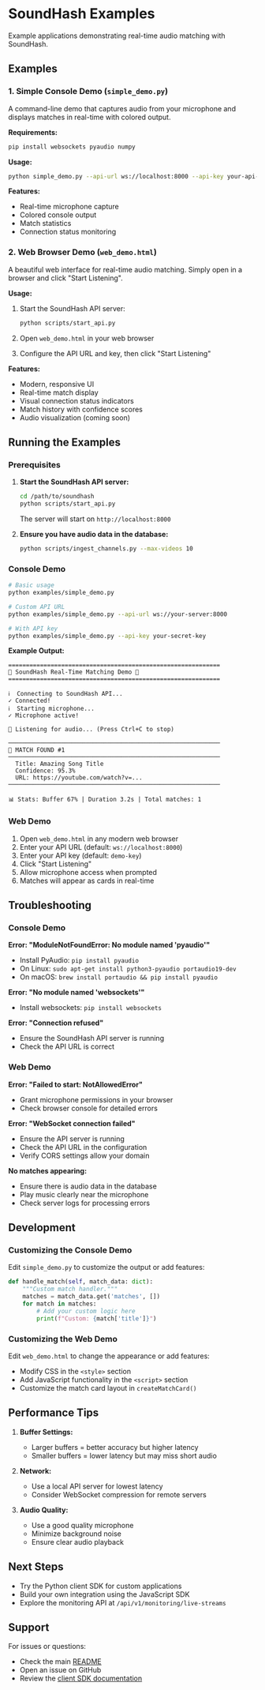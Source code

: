 # SoundHash Examples

Example applications demonstrating real-time audio matching with SoundHash.

## Examples

### 1. Simple Console Demo (`simple_demo.py`)

A command-line demo that captures audio from your microphone and displays matches in real-time with colored output.

**Requirements:**
```bash
pip install websockets pyaudio numpy
```

**Usage:**
```bash
python simple_demo.py --api-url ws://localhost:8000 --api-key your-api-key
```

**Features:**
- Real-time microphone capture
- Colored console output
- Match statistics
- Connection status monitoring

### 2. Web Browser Demo (`web_demo.html`)

A beautiful web interface for real-time audio matching. Simply open in a browser and click "Start Listening".

**Usage:**
1. Start the SoundHash API server:
   ```bash
   python scripts/start_api.py
   ```

2. Open `web_demo.html` in your web browser

3. Configure the API URL and key, then click "Start Listening"

**Features:**
- Modern, responsive UI
- Real-time match display
- Visual connection status indicators
- Match history with confidence scores
- Audio visualization (coming soon)

## Running the Examples

### Prerequisites

1. **Start the SoundHash API server:**
   ```bash
   cd /path/to/soundhash
   python scripts/start_api.py
   ```
   The server will start on `http://localhost:8000`

2. **Ensure you have audio data in the database:**
   ```bash
   python scripts/ingest_channels.py --max-videos 10
   ```

### Console Demo

```bash
# Basic usage
python examples/simple_demo.py

# Custom API URL
python examples/simple_demo.py --api-url ws://your-server:8000

# With API key
python examples/simple_demo.py --api-key your-secret-key
```

**Example Output:**
```
============================================================
🎵 SoundHash Real-Time Matching Demo 🎵
============================================================

ℹ️  Connecting to SoundHash API...
✓ Connected!
ℹ️  Starting microphone...
✓ Microphone active!

🎤 Listening for audio... (Press Ctrl+C to stop)

────────────────────────────────────────────────────────────
🎯 MATCH FOUND #1
────────────────────────────────────────────────────────────
  Title: Amazing Song Title
  Confidence: 95.3%
  URL: https://youtube.com/watch?v=...
────────────────────────────────────────────────────────────

📊 Stats: Buffer 67% | Duration 3.2s | Total matches: 1
```

### Web Demo

1. Open `web_demo.html` in any modern web browser
2. Enter your API URL (default: `ws://localhost:8000`)
3. Enter your API key (default: `demo-key`)
4. Click "Start Listening"
5. Allow microphone access when prompted
6. Matches will appear as cards in real-time

## Troubleshooting

### Console Demo

**Error: "ModuleNotFoundError: No module named 'pyaudio'"**
- Install PyAudio: `pip install pyaudio`
- On Linux: `sudo apt-get install python3-pyaudio portaudio19-dev`
- On macOS: `brew install portaudio && pip install pyaudio`

**Error: "No module named 'websockets'"**
- Install websockets: `pip install websockets`

**Error: "Connection refused"**
- Ensure the SoundHash API server is running
- Check the API URL is correct

### Web Demo

**Error: "Failed to start: NotAllowedError"**
- Grant microphone permissions in your browser
- Check browser console for detailed errors

**Error: "WebSocket connection failed"**
- Ensure the API server is running
- Check the API URL in the configuration
- Verify CORS settings allow your domain

**No matches appearing:**
- Ensure there is audio data in the database
- Play music clearly near the microphone
- Check server logs for processing errors

## Development

### Customizing the Console Demo

Edit `simple_demo.py` to customize the output or add features:

```python
def handle_match(self, match_data: dict):
    """Custom match handler."""
    matches = match_data.get('matches', [])
    for match in matches:
        # Add your custom logic here
        print(f"Custom: {match['title']}")
```

### Customizing the Web Demo

Edit `web_demo.html` to change the appearance or add features:

- Modify CSS in the `<style>` section
- Add JavaScript functionality in the `<script>` section
- Customize the match card layout in `createMatchCard()`

## Performance Tips

1. **Buffer Settings:**
   - Larger buffers = better accuracy but higher latency
   - Smaller buffers = lower latency but may miss short audio

2. **Network:**
   - Use a local API server for lowest latency
   - Consider WebSocket compression for remote servers

3. **Audio Quality:**
   - Use a good quality microphone
   - Minimize background noise
   - Ensure clear audio playback

## Next Steps

- Try the Python client SDK for custom applications
- Build your own integration using the JavaScript SDK
- Explore the monitoring API at `/api/v1/monitoring/live-streams`

## Support

For issues or questions:
- Check the main [README](../README.md)
- Open an issue on GitHub
- Review the [client SDK documentation](../client-sdk/README.md)

